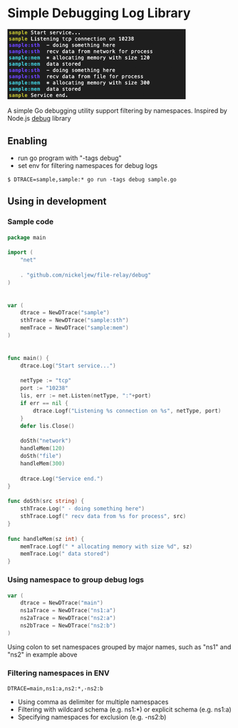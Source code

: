 # Simple Debugging Log Library


<img width="400" src="dtrace-sample.png">

A simple Go debugging utility support filtering by namespaces.
Inspired by Node.js [debug](https://github.com/visionmedia/debug) library


## Enabling
- run go program with "-tags debug"
- set env for filtering namespaces for debug logs
```
$ DTRACE=sample,sample:* go run -tags debug sample.go
```

## Using in development

### Sample code
```go
package main

import (
	"net"

	. "github.com/nickeljew/file-relay/debug"
)


var (
	dtrace = NewDTrace("sample")
	sthTrace = NewDTrace("sample:sth")
	memTrace = NewDTrace("sample:mem")
)


func main() {
	dtrace.Log("Start service...")

	netType := "tcp"
	port := "10238"
	lis, err := net.Listen(netType, ":"+port)
	if err == nil {
		dtrace.Logf("Listening %s connection on %s", netType, port)
	}
	defer lis.Close()

	doSth("network")
	handleMem(120)
	doSth("file")
	handleMem(300)

	dtrace.Log("Service end.")
}

func doSth(src string) {
	sthTrace.Log(" - doing something here")
	sthTrace.Logf(" recv data from %s for process", src)
}

func handleMem(sz int) {
	memTrace.Logf(" * allocating memory with size %d", sz)
	memTrace.Log(" data stored")
}
```


### Using namespace to group debug logs
```go
var (
    dtrace = NewDTrace("main")
    ns1aTrace = NewDTrace("ns1:a")
    ns2aTrace = NewDTrace("ns2:a")
    ns2bTrace = NewDTrace("ns2:b")
)
```
Using colon to set namespaces grouped by major names, such as "ns1" and "ns2" in example above

### Filtering namespaces in ENV
```
DTRACE=main,ns1:a,ns2:*,-ns2:b
```

- Using comma as delimiter for multiple namespaces
- Filtering with wildcard schema (e.g. ns1:*) or explicit schema (e.g. ns1:a)
- Specifying namespaces for exclusion (e.g. -ns2:b)
